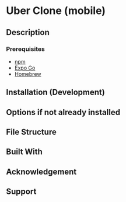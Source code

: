 # Uber Clone (mobile)

## Description

### Prerequisites

- [npm](https://www.npmjs.com)
- [Expo Go](https://docs.expo.dev)
- [Homebrew](https://brew.sh)

## Installation (Development)

## Options if not already installed

## File Structure

## Built With

## Acknowledgement

## Support

